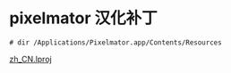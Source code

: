 # pixelmator 汉化补丁


```
# dir /Applications/Pixelmator.app/Contents/Resources
```

[zh_CN.lproj](media/15081371398846/zh_CN.lproj.zip)


